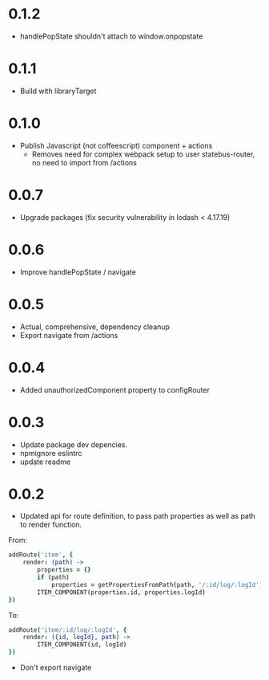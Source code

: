 # 0.1.2
- handlePopState shouldn't attach to window.onpopstate

# 0.1.1
- Build with libraryTarget

# 0.1.0
- Publish Javascript (not coffeescript) component + actions
    - Removes need for complex webpack setup to user statebus-router, no need to import from /actions

# 0.0.7
- Upgrade packages (fix security vulnerability in lodash < 4.17.19)

# 0.0.6
- Improve handlePopState / navigate

# 0.0.5
- Actual, comprehensive, dependency cleanup
- Export navigate from /actions

# 0.0.4
- Added unauthorizedComponent property to configRouter

# 0.0.3
- Update package dev depencies.
- npmignore eslintrc
- update readme

# 0.0.2
- Updated api for route definition, to pass path properties as well as path to render function.

From:
```coffee
addRoute('item', {
    render: (path) ->
        properties = {}
        if (path)
            properties = getPropertiesFromPath(path, '/:id/log/:logId')
        ITEM_COMPONENT(properties.id, properties.logId)
})
```


To:
```coffee
addRoute('item/:id/log/:logId', {
    render: ({id, logId}, path) ->
        ITEM_COMPONENT(id, logId)
})
```

- Don't export navigate 
